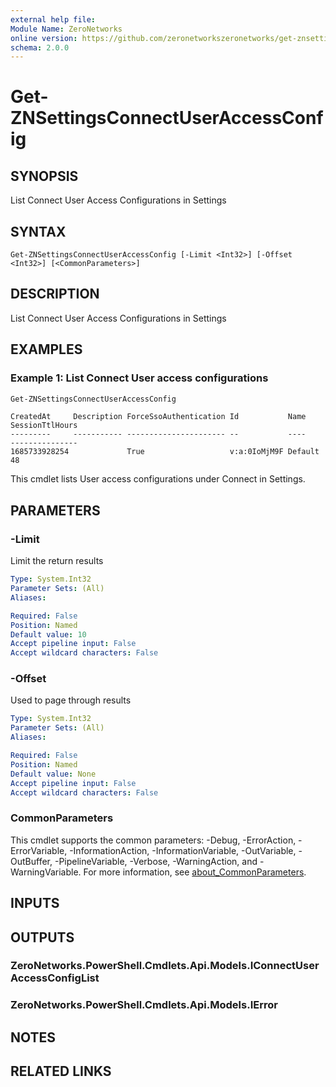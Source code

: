 ```yaml
---
external help file:
Module Name: ZeroNetworks
online version: https://github.com/zeronetworkszeronetworks/get-znsettingsconnectuseraccessconfig
schema: 2.0.0
---
```


# Get-ZNSettingsConnectUserAccessConfig

## SYNOPSIS
List Connect User Access Configurations in Settings

## SYNTAX

```
Get-ZNSettingsConnectUserAccessConfig [-Limit <Int32>] [-Offset <Int32>] [<CommonParameters>]
```

## DESCRIPTION
List Connect User Access Configurations in Settings

## EXAMPLES

### Example 1: List Connect User access configurations
```powershell
Get-ZNSettingsConnectUserAccessConfig                      
```

```output
CreatedAt     Description ForceSsoAuthentication Id           Name    SessionTtlHours
---------     ----------- ---------------------- --           ----    ---------------
1685733928254             True                   v:a:0IoMjM9F Default 48
```

This cmdlet lists User access configurations under Connect in Settings.

## PARAMETERS

### -Limit
Limit the return results

```yaml
Type: System.Int32
Parameter Sets: (All)
Aliases:

Required: False
Position: Named
Default value: 10
Accept pipeline input: False
Accept wildcard characters: False
```

### -Offset
Used to page through results

```yaml
Type: System.Int32
Parameter Sets: (All)
Aliases:

Required: False
Position: Named
Default value: None
Accept pipeline input: False
Accept wildcard characters: False
```

### CommonParameters
This cmdlet supports the common parameters: -Debug, -ErrorAction, -ErrorVariable, -InformationAction, -InformationVariable, -OutVariable, -OutBuffer, -PipelineVariable, -Verbose, -WarningAction, and -WarningVariable. For more information, see [about_CommonParameters](http://go.microsoft.com/fwlink/?LinkID=113216).

## INPUTS

## OUTPUTS

### ZeroNetworks.PowerShell.Cmdlets.Api.Models.IConnectUserAccessConfigList

### ZeroNetworks.PowerShell.Cmdlets.Api.Models.IError

## NOTES

## RELATED LINKS

